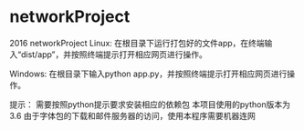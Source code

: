 # networkProject
2016 networkProject
Linux:
        在根目录下运行打包好的文件app，在终端输入“dist/app”，并按照终端提示打开相应网页进行操作。

Windows:
        在根目录下输入python app.py，并按照终端提示打开相应网页进行操作。

提示：
需要按照python提示要求安装相应的依赖包
本项目使用的python版本为3.6
由于字体包的下载和邮件服务器的访问，使用本程序需要机器连网
